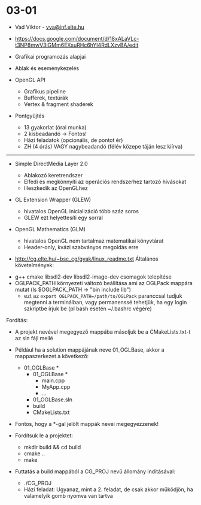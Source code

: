 # 03-01
* Vad Viktor - vva@inf.elte.hu

* https://docs.google.com/document/d/18xALaVLc-t3NP8mwV3iGMm6EXsuRHc6hYI4RdLXzvBA/edit
* Grafikai programozás alapjai
* Ablak és eseménykezelés
* OpenGL API
    * Grafikus pipeline
    * Bufferek, textúrák
    * Vertex & fragment shaderek

* Pontgyűjtés
    * 13 gyakorlat (órai munka)
    * 2 kisbeadandó -> Fontos!
    * Házi feladatok (opcionális, de pontot ér)
    * ZH (4 órás) VAGY nagybeadandó (félév közepe táján lesz kiírva)

--------------------------------------

* Simple DirectMedia Layer 2.0
    * Ablakozó keretrendszer
    * Elfedi és megkönnyíti az operációs rendszerhez tartozó hívásokat
    * Illeszkedik az OpenGLhez
* GL Extension Wrapper (GLEW)
    * hivatalos OpenGL inicializáció több száz soros
    * GLEW ezt helyettesíti egy sorral
* OpenGL Mathematics (GLM)
    * hivatalos OpenGL nem tartalmaz matematikai könyvtárat
    * Header-only, kvázi szabványos megoldás erre


* http://cg.elte.hu/~bsc_cg/gyak/linux_readme.txt
Általános követelmények:
- g++ cmake libsdl2-dev libsdl2-image-dev csomagok telepítése
- OGLPACK_PATH környezeti változó beállítása ami az OGLPack mappára mutat (ls $OGLPACK_PATH -> "bin  include  lib")
  - ezt az `export OGLPACK_PATH=/path/to/OGLPack` paranccsal tudjuk megtenni a terminálban, vagy permanenssé tehetjük, ha egy login szkriptbe írjuk be (pl bash esetén ~/.bashrc végére)

Fordítás:
- A projekt nevével megegyező mappába másoljuk be a CMakeLists.txt-t az sln fájl mellé
- Például ha a solution mappájának neve 01_OGLBase, akkor a mappaszerkezet a következő:
  - 01_OGLBase *
    - 01_OGLBase *
      - main.cpp
      - MyApp.cpp
      - ...
    - 01_OGLBase.sln
    - build
    - CMakeLists.txt
- Fontos, hogy a *-gal jelölt mappák nevei megegyezzenek!
- Fordítsuk le a projektet:
  - mkdir build && cd build
  - cmake ..
  - make
- Futtatás a build mappából a CG_PROJ nevű állomány indításával: 
  - ./CG_PROJ


  * Házi feladat: Ugyanaz, mint a 2. feladat, de csak akkor működjön, ha valamelyik gomb nyomva van tartva
